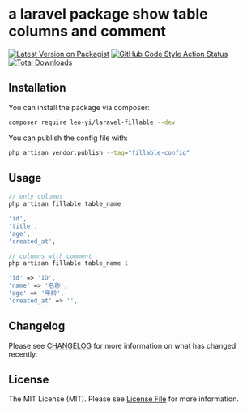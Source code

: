 # a laravel package show table columns and comment

[![Latest Version on Packagist](https://img.shields.io/packagist/v/leo-yi/laravel-fillable.svg?style=flat-square)](https://packagist.org/packages/leo-yi/laravel-fillable)
[![GitHub Code Style Action Status](https://img.shields.io/github/workflow/status/leo-yi/laravel-fillable/Check%20&%20fix%20styling?label=code%20style)](https://github.com/leo-yi/laravel-fillable/actions?query=workflow%3A"Check+%26+fix+styling"+branch%3Amain)
[![Total Downloads](https://img.shields.io/packagist/dt/leo-yi/laravel-fillable.svg?style=flat-square)](https://packagist.org/packages/leo-yi/laravel-fillable)

## Installation

You can install the package via composer:

```bash
composer require leo-yi/laravel-fillable --dev
```

You can publish the config file with:
```bash
php artisan vendor:publish --tag="fillable-config"
```

## Usage

```php
// only columns
php artisan fillable table_name

'id',
'title',
'age',
'created_at',

// columns with comment
php artisan fillable table_name 1

'id' => 'ID',
'name' => '名称',
'age' => '年龄',
'created_at' => '',
```

## Changelog

Please see [CHANGELOG](CHANGELOG.md) for more information on what has changed recently.

## License

The MIT License (MIT). Please see [License File](LICENSE.md) for more information.
